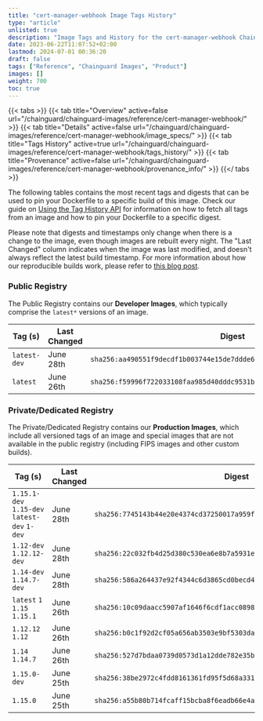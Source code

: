```yaml
---
title: "cert-manager-webhook Image Tags History"
type: "article"
unlisted: true
description: "Image Tags and History for the cert-manager-webhook Chainguard Image"
date: 2023-06-22T11:07:52+02:00
lastmod: 2024-07-01 00:36:20
draft: false
tags: ["Reference", "Chainguard Images", "Product"]
images: []
weight: 700
toc: true
---
```


{{< tabs >}}
{{< tab title="Overview" active=false url="/chainguard/chainguard-images/reference/cert-manager-webhook/" >}}
{{< tab title="Details" active=false url="/chainguard/chainguard-images/reference/cert-manager-webhook/image_specs/" >}}
{{< tab title="Tags History" active=true url="/chainguard/chainguard-images/reference/cert-manager-webhook/tags_history/" >}}
{{< tab title="Provenance" active=false url="/chainguard/chainguard-images/reference/cert-manager-webhook/provenance_info/" >}}
{{</ tabs >}}

The following tables contains the most recent tags and digests that can be used to pin your Dockerfile to a specific build of this image. Check our guide on [Using the Tag History API](/chainguard/chainguard-images/using-the-tag-history-api/) for information on how to fetch all tags from an image and how to pin your Dockerfile to a specific digest.

Please note that digests and timestamps only change when there is a change to the image, even though images are rebuilt every night. The "Last Changed" column indicates when the image was last modified, and doesn't always reflect the latest build timestamp. For more information about how our reproducible builds work, please refer to [this blog post](https://www.chainguard.dev/unchained/reproducing-chainguards-reproducible-image-builds).

### Public Registry
The Public Registry contains our **Developer Images**, which typically comprise the `latest*` versions of an image.

| Tag (s)       | Last Changed | Digest                                                                    |
|---------------|--------------|---------------------------------------------------------------------------|
|  `latest-dev` | June 28th    | `sha256:aa490551f9decdf1b003744e15de7ddde6c488037de8588b188ed26823d74feb` |
|  `latest`     | June 26th    | `sha256:f59996f722033108faa985d40dddc9531b8f2322834ddb045585e8a0dd9c2abd` |


### Private/Dedicated Registry
The Private/Dedicated Registry contains our **Production Images**, which include all versioned tags of an image and special images that are not available in the public registry (including FIPS images and other custom builds).

| Tag (s)                                       | Last Changed | Digest                                                                    |
|-----------------------------------------------|--------------|---------------------------------------------------------------------------|
|  `1.15.1-dev` `1.15-dev` `latest-dev` `1-dev` | June 28th    | `sha256:7745143b44e20e4374cd37250017a959f9a7595d02baf580b059a79c3f70ad9c` |
|  `1.12-dev` `1.12.12-dev`                     | June 28th    | `sha256:22c032fb4d25d380c530ea6e8b7a5931ed3f78636058899cb2dc58cbd80e89fe` |
|  `1.14-dev` `1.14.7-dev`                      | June 28th    | `sha256:586a264437e92f4344c6d3865cd0becd4a2c552c009eff413e2c6bacbc448420` |
|  `latest` `1` `1.15` `1.15.1`                 | June 26th    | `sha256:10c09daacc5907af1646f6cdf1acc0898cea4f9080d8e4e113e7467c6e5a03d9` |
|  `1.12.12` `1.12`                             | June 26th    | `sha256:b0c1f92d2cf05a656ab3503e9bf5303da8a6e3130a757529e35346dd9bc98233` |
|  `1.14` `1.14.7`                              | June 26th    | `sha256:527d7bdaa0739d0573d1a12dde782e35b5eaf1334375f595be90d79509f43453` |
|  `1.15.0-dev`                                 | June 25th    | `sha256:38be2972c4fdd8161361fd95f5d68a3312a3fc6bdf9b9076f4a01d6d55bbb83a` |
|  `1.15.0`                                     | June 25th    | `sha256:a55b80b714fcaff15bcba8f6eadb66e4ae0f8c52ba2f2b6022037be27571aa8e` |

